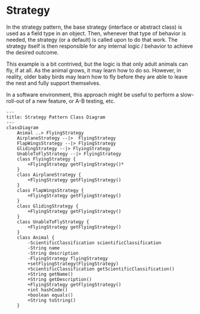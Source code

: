 # Strategy 

In the strategy pattern, the base strategy (interface or abstract class) is used as a field type in an object.  Then, 
whenever that type of behavior is needed, the strategy (or a default) is called upon to do that work.  The strategy 
itself is then responsible for any internal logic / behavior to achieve the desired outcome.  

This example is a bit contrived, but the logic is that only adult animals can fly, if at all.  As the animal grows, it may learn how to do so.  However, in reality,
older baby birds may learn how to fly before they are able to leave the nest and fully support themselves.

In a software environment, this approach might be useful to perform a slow-roll-out of a new feature, or A-B testing, etc.

```mermaid
---
title: Strategy Pattern Class Diagram
---
classDiagram
    Animal ..> FlyingStrategy
    AirplaneStrategy --|>  FlyingStrategy
    FlapWingsStrategy --|> FlyingStrategy
    GlidingStrategy --|> FlyingStrategy
    UnableToFlyStrategy --|> FlyingStrategy
    class FlyingStrategy {
        +FlyingStrategy getFlyingStrategy()*
    }
    class AirplaneStrategy {
        +FlyingStrategy getFlyingStrategy()
    }
    class FlapWingsStrategy {
        +FlyingStrategy getFlyingStrategy()
    }
    class GlidingStrategy {
        +FlyingStrategy getFlyingStrategy()
    }
    class UnableToFlyStrategy {
        +FlyingStrategy getFlyingStrategy()
    }
    class Animal {
        -ScientificClassification scientificClassification
        -String name
        -String description
        -FlyingStrategy flyingStrategy
        +setFlyingStrategy(FlyingStrategy)
        +ScientificClassification getScientificClassification()
        +String getName()
        +String getDescription()
        +FlyingStrategy getFlyingStrategy()
        +int hashCode()
        +boolean equals()
        +String toString()
    }

```